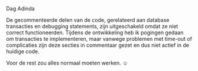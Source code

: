 Dag Adinda

De gecommenteerde delen van de code, gerelateerd aan database transacties en debugging statements, zijn uitgeschakeld omdat ze niet correct functioneerden. Tijdens de ontwikkeling heb ik pogingen gedaan om transacties te implementeren, maar vanwege problemen met time-out of complicaties zijn deze secties in commentaar gezet en dus niet actief in de huidige code.

Voor de rest zou alles normaal moeten werken. ☺️